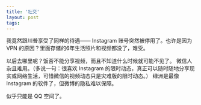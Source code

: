 ```yaml
---
title: '社交'
layout: post
tags: 
---
```


我竟然跟川普享受了同样的待遇—— Instagram 账号突然被停用了。也许是因为 VPN 的原因？里面存储的6年生活照片和视频都没了，难受。

以后去哪里呢？饭否不能分享视频，而且不知道什么时候就可能不见了。
微信人杂且难用。（多说一句：很喜欢 Instagram 的限时动态，真正可以随时随地分享现实或网络生活，可惜微信的视频动态只是灾难版的限时动态。）
绿洲是最像 Instagram 的软件了，但微博的隐私难以保障。

似乎只能是 QQ 空间了。





